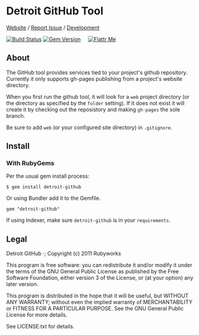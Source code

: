 # Detroit GitHub Tool

[Website](http://rubyworks.github.com/detroit-github) /
[Report Issue](http://github.com/rubyworks/detroit-github/issues) /
[Development](http://github.com/rubyworks/detroit-github)

[![Build Status](https://secure.travis-ci.org/rubyworks/detroit-github.png)](http://travis-ci.org/rubyworks/detroit-github) 
[![Gem Version](https://badge.fury.io/rb/detroit-github.png)](http://badge.fury.io/rb/detroit-github) &nbsp; &nbsp;
[![Flattr Me](http://api.flattr.com/button/flattr-badge-large.png)](http://flattr.com/thing/324911/Rubyworks-Ruby-Development-Fund)


## About

The GitHub tool provides services tied to your project's github repository.
Currently it only supports gh-pages publishing from a project's website directory.

When you first run the github tool, it will look for a `web` project directory
(or the directory as specified by the `folder` setting). If it does not exist
it will create it by checking out the reposistory and making `gh-pages` the
sole branch.

Be sure to add `web` (or your configured site directory) in `.gitignore`.


## Install

### With RubyGems

Per the usual gem install process:

    $ gem install detroit-github

Or using Bundler add it to the Gemfile.

    gem "detroit-github"

If using Indexer, make sure `detroit-github` is in your `requirements`.


## Legal

Detroit GitHub &middot;; Copyright (c) 2011 Rubyworks

This program is free software: you can redistribute it and/or modify
it under the terms of the GNU General Public License as published by
the Free Software Foundation, either version 3 of the License, or
(at your option) any later version.

This program is distributed in the hope that it will be useful,
but WITHOUT ANY WARRANTY; without even the implied warranty of
MERCHANTABILITY or FITNESS FOR A PARTICULAR PURPOSE.  See the
GNU General Public License for more details.

See LICENSE.txt for details.

